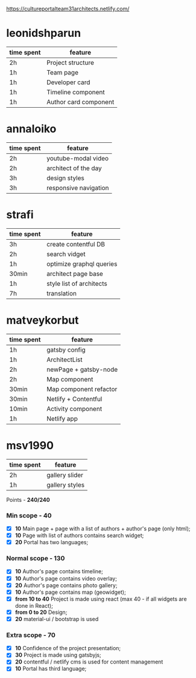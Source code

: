 https://cultureportalteam31architects.netlify.com/

# leonidshparun
| time spent  | feature |
| ------------| ----- |
| 2h  | Project structure  |
| 1h  | Team page  |
| 1h  | Developer card  |
| 1h  | Timeline component  |
| 1h  | Author card component  |

# annaloiko
| time spent  | feature |
| ------------| ----- |
| 2h  | youtube-modal video   |
| 2h  | architect of the day  |
| 3h  | design styles |
| 3h  | responsive navigation  |

# strafi
| time spent  | feature |
| ------------| ----- |
| 3h  | create contentful DB   |
| 2h  | search vidget  |
| 1h  | optimize graphql queries |
| 30min  | architect page base  |
| 1h  | style list of architects  |
| 7h | translation  |

# matveykorbut
| time spent  | feature |
| ------------| ----- |
| 1h  | gatsby config   |
| 1h  | ArchitectList  |
| 2h  | newPage + gatsby-node |
| 2h  | Map component  |
| 30min | Map component refactor  |
| 30min | Netlify + Contentful  |
| 10min | Activity component  |
| 1h  | Netlify app  |

# msv1990
| time spent  | feature |
| ------------| ----- |
| 2h  | gallery slider   |
| 1h  | gallery styles |


Points - **240/240**

### Min scope - **40**
- [X] **10** Main page + page with a list of authors + author's page (only html);
- [X] **10** Page with list of authors contains search widget;
- [X] **20** Portal has two languages;

### Normal scope - **130**
- [X] **10** Author's page contains timeline;
- [X] **10** Author's page contains video overlay;
- [X] **20** Author's page contains photo gallery;
- [X] **10** Author's page contains map (geowidget);
- [X] **from 10 to 40** Project is made using react (max 40 - if all widgets are done in React);
- [X] **from 0 to 20** Design;
- [X] **20** material-ui / bootstrap is used 

### Extra scope - **70**
- [X] **10** Confidence of the project presentation;
- [X] **30** Project is made using gatsbyjs;
- [X] **20** contentful / netlify cms is used for content management
- [X] **10** Portal has third language;
